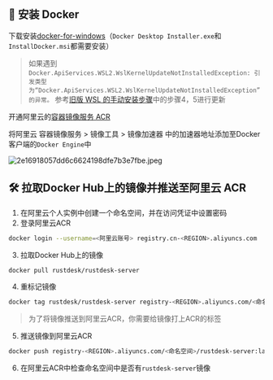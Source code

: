 ## 📌 安装 Docker

下载安装[docker-for-windows](https://mirrors.aliyun.com/docker-toolbox/windows/docker-for-windows/?spm=a2c6h.25603864.0.0.62142767RbeKkn)（`Docker Desktop Installer.exe`和`InstallDocker.msi`都需要安装）

> 如果遇到 `Docker.ApiServices.WSL2.WslKernelUpdateNotInstalledException: 引发类型为“Docker.ApiServices.WSL2.WslKernelUpdateNotInstalledException”的异常。` 参考[旧版 WSL 的手动安装步骤](https://learn.microsoft.com/zh-cn/windows/wsl/install-manual#step-4---download-the-linux-kernel-update-package)中的步骤4，5进行更新

开通阿里云的[容器镜像服务 ACR](https://www.aliyun.com/product/acr?spm=5176.28508143.nav-dropdown-menu-0.18.2e24154aJ5PVwH&scm=20140722.X_data-fc74d748373cbc5db058._.V_1)

将阿里云 容器镜像服务 > 镜像工具 > 镜像加速器 中的加速器地址添加至Docker客户端的`Docker Engine`中

![2e16918057dd6c6624198dfe7b3e7fbe.jpeg](https://s1.imagehub.cc/images/2024/07/05/2e16918057dd6c6624198dfe7b3e7fbe.jpeg)

## 🛠️ 拉取Docker Hub上的镜像并推送至阿里云 ACR

1. 在阿里云个人实例中创建一个命名空间，并在访问凭证中设置密码
2. 登录阿里云ACR
```bash
docker login --username=<阿里云账号> registry.cn-<REGION>.aliyuncs.com
```
3. 拉取Docker Hub上的镜像
```bash
docker pull rustdesk/rustdesk-server
```
4. 重标记镜像
```bash
docker tag rustdesk/rustdesk-server registry-<REGION>.aliyuncs.com/<命名空间>/rustdesk-server:latest
```

> 为了将镜像推送到阿里云ACR，你需要给镜像打上ACR的标签

5. 推送镜像到阿里云ACR
```bash
docker push registry-<REGION>.aliyuncs.com/<命名空间>/rustdesk-server:latest
```
6. 在阿里云ACR中检查命名空间中是否有`rustdesk-server`镜像
